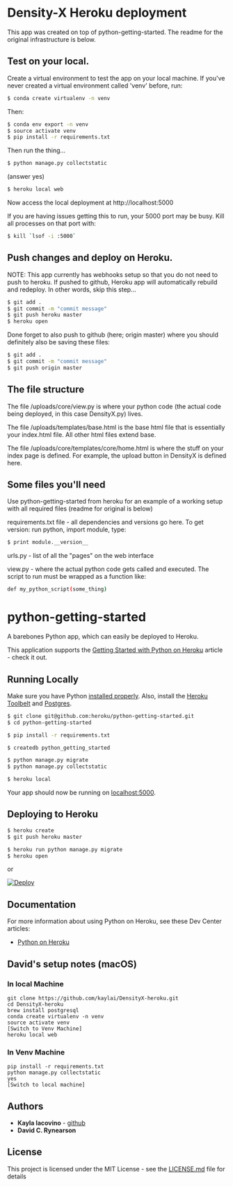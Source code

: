 # Density-X Heroku deployment

This app was created on top of python-getting-started. The readme for the original infrastructure is below.

## Test on your local.

Create a virtual environment to test the app on your local machine. If you've never created a virtual environment called 'venv' before, run:
```sh
$ conda create virtualenv -n venv
```

Then:

```sh
$ conda env export -n venv
$ source activate venv
$ pip install -r requirements.txt
```

Then run the thing...
```sh
$ python manage.py collectstatic
```
(answer yes)

```sh
$ heroku local web
```

Now access the local deployment at http://localhost:5000

If you are having issues getting this to run, your 5000 port may be busy. Kill all processes on that port with:
```sh
$ kill `lsof -i :5000`
```

## Push changes and deploy on Heroku.
NOTE: This app currently has webhooks setup so that you do not need to push to heroku. If pushed to github, Heroku app will automatically rebuild and redeploy. In other words, skip this step...
```sh
$ git add .
$ git commit -m "commit message"
$ git push heroku master
$ heroku open
```

Done forget to also push to github (here; origin master) where you should definitely also be saving these files:
```sh
$ git add .
$ git commit -m "commit message"
$ git push origin master
```

## The file structure
The file /uploads/core/view.py is where your python code (the actual code being deployed, in this case DensityX.py) lives.

The file /uploads/templates/base.html is the base html file that is essentially your index.html file. All other html files extend base.

The file /uploads/core/templates/core/home.html is where the stuff on your index page is defined. For example, the upload button in DensityX is defined here.

## Some files you'll need
Use python-getting-started from heroku for an example of a working setup with all required files (readme for original is below)

requirements.txt file - all dependencies and versions go here. To get version: run python, import module, type:
```sh
$ print module.__version__
```

urls.py - list of all the "pages" on the web interface

view.py - where the actual python code gets called and executed. The script to run must be wrapped as a function like:
```sh
def my_python_script(some_thing)
```

# python-getting-started

A barebones Python app, which can easily be deployed to Heroku.

This application supports the [Getting Started with Python on Heroku](https://devcenter.heroku.com/articles/getting-started-with-python) article - check it out.

## Running Locally

Make sure you have Python [installed properly](http://install.python-guide.org).  Also, install the [Heroku Toolbelt](https://toolbelt.heroku.com/) and [Postgres](https://devcenter.heroku.com/articles/heroku-postgresql#local-setup).

```sh
$ git clone git@github.com:heroku/python-getting-started.git
$ cd python-getting-started

$ pip install -r requirements.txt

$ createdb python_getting_started

$ python manage.py migrate
$ python manage.py collectstatic

$ heroku local
```

Your app should now be running on [localhost:5000](http://localhost:5000/).

## Deploying to Heroku

```sh
$ heroku create
$ git push heroku master

$ heroku run python manage.py migrate
$ heroku open
```
or

[![Deploy](https://www.herokucdn.com/deploy/button.png)](https://heroku.com/deploy)

## Documentation

For more information about using Python on Heroku, see these Dev Center articles:

- [Python on Heroku](https://devcenter.heroku.com/categories/python)

## David's setup notes (macOS)

### In local Machine
```
git clone https://github.com/kaylai/DensityX-heroku.git
cd DensityX-heroku
brew install postgresql
conda create virtualenv -n venv
source activate venv
[Switch to Venv Machine]
heroku local web
```

### In Venv Machine
```
pip install -r requirements.txt
python manage.py collectstatic
yes
[Switch to local machine]
```


## Authors

* **Kayla Iacovino** - [github](https://github.com/kaylai)
* **David C. Rynearson**


## License

This project is licensed under the MIT License - see the [LICENSE.md](LICENSE.md) file for details
